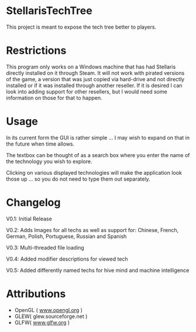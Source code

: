 # StellarisTechTree
This project is meant to expose the tech tree better to players. 


# Restrictions

This program only works on a Windows machine that has had Stellaris directly installed on it through Steam.
It will not work with pirated versions of the game, a version that was just copied via hard-drive and not directly installed or if it was installed through another reseller. If it is desired I can look into adding support for other resellers, but I would need some information on those for that to happen.


# Usage
In its current form the GUI is rather simple ... I may wish to expand on that in the future when time allows.

The textbox can be thought of as a search box where you enter the name of the technology you wish to explore.

Clicking on various displayed technologies will make the application look those up ... so you do not need to type them out separately.


# Changelog

V0.1: Initial Release

V0.2: Adds Images for all techs as well as support for: Chinese, French, German, Polish, Portuguese, Russian and Spanish

V0.3: Multi-threaded file loading

V0.4: Added modifier descriptions for viewed tech

V0.5: Added differently named techs for hive mind and machine intelligence

# Attributions

- OpenGL ( www.opengl.org )
- GLEW( glew.sourceforge.net )
- GLFW( www.glfw.org )
